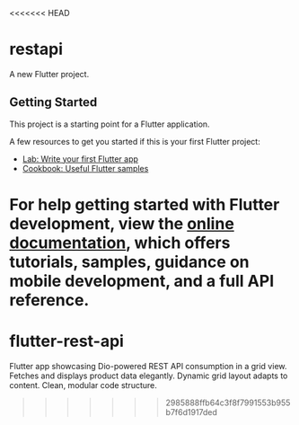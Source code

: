 <<<<<<< HEAD
# restapi

A new Flutter project.

## Getting Started

This project is a starting point for a Flutter application.

A few resources to get you started if this is your first Flutter project:

- [Lab: Write your first Flutter app](https://docs.flutter.dev/get-started/codelab)
- [Cookbook: Useful Flutter samples](https://docs.flutter.dev/cookbook)

For help getting started with Flutter development, view the
[online documentation](https://docs.flutter.dev/), which offers tutorials,
samples, guidance on mobile development, and a full API reference.
=======
# flutter-rest-api
Flutter app showcasing Dio-powered REST API consumption in a grid view. Fetches and displays product data elegantly. Dynamic grid layout adapts to content. Clean, modular code structure.
>>>>>>> 2985888ffb64c3f8f7991553b955b7f6d1917ded
